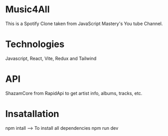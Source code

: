 # Music4All
This is a Spotify Clone taken from JavaScript Mastery's You tube Channel.

# Technologies
Javascript, React, Vite, Redux and Tailwind

# API
ShazamCore from RapidApi to get artist info, albums, tracks, etc.

# Insatallation
npm intall --> To install all dependencies
npm run dev